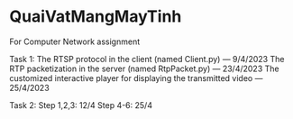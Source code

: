 # QuaiVatMangMayTinh
For Computer Network assignment


Task 1:
The RTSP protocol in the client (named Client.py) — 9/4/2023
The RTP packetization in the server (named RtpPacket.py) — 23/4/2023
The customized interactive player for displaying the transmitted video — 25/4/2023

Task 2:
Step 1,2,3: 12/4
Step 4-6: 25/4
